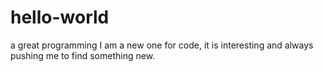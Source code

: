# hello-world
a great programming
I am a new one for code, it is interesting and always pushing me to find something new.
